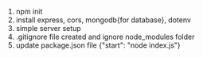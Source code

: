 1. npm init
2. install express, cors, mongodb{for database}, dotenv
3. simple server setup
4. .gitignore file created and ignore node_modules folder
5. update package.json file {"start": "node index.js"}